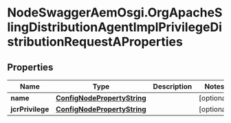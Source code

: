 # NodeSwaggerAemOsgi.OrgApacheSlingDistributionAgentImplPrivilegeDistributionRequestAProperties

## Properties
Name | Type | Description | Notes
------------ | ------------- | ------------- | -------------
**name** | [**ConfigNodePropertyString**](ConfigNodePropertyString.md) |  | [optional] 
**jcrPrivilege** | [**ConfigNodePropertyString**](ConfigNodePropertyString.md) |  | [optional] 


